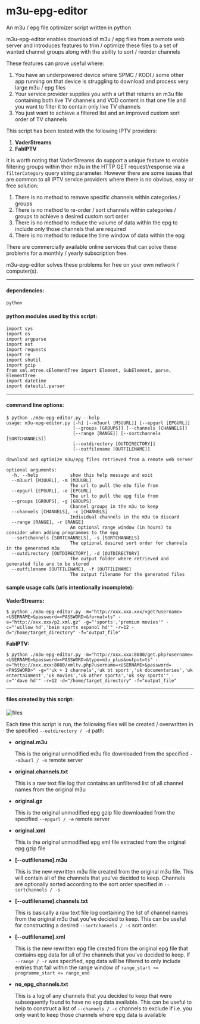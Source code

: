 # m3u-epg-editor
An m3u / epg file optimizer script written in python

m3u-epg-editor enables download of m3u / epg files from a remote web server and introduces features to trim / optimize these files to a set of wanted channel groups along with the ability to sort / reorder channels

These features can prove useful where:

1. You have an underpowered device where SPMC / KODI / some other app running on that device is struggling to download and process very large m3u / epg files
2. Your service provider supplies you with a url that returns an m3u file containing both live TV channels and VOD content in that one file and you want to filter it to contain only live TV channels
3. You just want to achieve a filtered list and an improved custom sort order of TV channels

This script has been tested with the following IPTV providers:

1. **VaderStreams**
2. **FabIPTV**

It is worth noting that VaderStreams do support a unique feature to enable filtering groups within their m3u in the HTTP GET request/response via a `filterCategory` query string parameter. However there are some issues that are common to all IPTV service providers where there is no obvious, easy or free solution:

1. There is no method to remove specific channels within categories / groups
2. There is no method to re-order / sort channels within categories / groups to achieve a desired custom sort order
3. There is no method to reduce the volume of data within the epg to include only those channels that are required
4. There is no method to reduce the time window of data within the epg

There are commercially available online services that can solve these problems for a monthly / yearly subscription free.

m3u-epg-editor solves these problems for free on your own network / computer(s).

***

#### dependencies:
`python`

#### python modules used by this script:
```
import sys
import os
import argparse
import ast
import requests
import re
import shutil
import gzip
from xml.etree.cElementTree import Element, SubElement, parse, ElementTree
import datetime
import dateutil.parser
```

***

#### command line options:
```
$ python ./m3u-epg-editor.py --help
usage: m3u-epg-editor.py [-h] [--m3uurl [M3UURL]] [--epgurl [EPGURL]]
                         [--groups [GROUPS]] [--channels [CHANNELS]]
                         [--range [RANGE]] [--sortchannels [SORTCHANNELS]]
                         [--outdirectory [OUTDIRECTORY]]
                         [--outfilename [OUTFILENAME]]

download and optimize m3u/epg files retrieved from a remote web server

optional arguments:
  -h, --help            show this help message and exit
  --m3uurl [M3UURL], -m [M3UURL]
                        The url to pull the m3u file from
  --epgurl [EPGURL], -e [EPGURL]
                        The url to pull the epg file from
  --groups [GROUPS], -g [GROUPS]
                        Channel groups in the m3u to keep
  --channels [CHANNELS], -c [CHANNELS]
                        Individual channels in the m3u to discard
  --range [RANGE], -r [RANGE]
                        An optional range window (in hours) to consider when adding programmes to the epg
  --sortchannels [SORTCHANNELS], -s [SORTCHANNELS]
                        The optional desired sort order for channels in the generated m3u
  --outdirectory [OUTDIRECTORY], -d [OUTDIRECTORY]
                        The output folder where retrieved and generated file are to be stored
  --outfilename [OUTFILENAME], -f [OUTFILENAME]
                        The output filename for the generated files
```

#### sample usage calls (urls intentionally incomplete):
**VaderStreams:**
```
$ python ./m3u-epg-editor.py -m="http://xxx.xxx.xxx/vget?username=<USERNAME>&password=<PASSWORD>&format=ts" -e="http://xxx.xxx/p2.xml.gz" -g="'sports','premium movies'" -c="'willow hd','bein sports espanol hd'" -r=12 -d="/home/target_directory" -f="output_file"
```
**FabIPTV:**
```
$ python ./m3u-epg-editor.py -m="http://xxx.xxx:8080/get.php?username=<USERNAME>&password=<PASSWORD>&type=m3u_plus&output=ts" -e="http://xxx.xxx:8080/xmltv.php?username=<USERNAME>&password=<PASSWORD>" -g="'uk + 1 channels','uk bt sport','uk documentaries','uk entertainment','uk movies','uk other sports','uk sky sports'" -c="'dave hd'" -r=12 -d="/home/target_directory" -f="output_file"
```
***

#### files created by this script:

![files](https://github.com/jjssoftware/m3u-epg-editor/blob/master/screenshots/files-screenshot-2018-01-23-21.57.28.png)

Each time this script is run, the following files will be created / overwritten in the specified `--outdirectory / -d` path:

* **original.m3u**

   This is the original unmodified m3u file downloaded from the specified `--m3uurl / -m` remote server
   
* **original.channels.txt**

   This is a raw text file log that contains an unfiltered list of all channel names from the original m3u
   
* **original.gz**

   This is the original unmodified epg gzip file downloaded from the specified `--epgurl / -e` remote server
   
* **original.xml**

   This is the original unmodified epg xml file extracted from the original epg gzip file 
   
* **[--outfilename].m3u**

   This is the new rewritten m3u file created from the original m3u file. This will contain all of the channels that you've decided to keep. Channels are optionally sorted according to the sort order specified in `--sortchannels / -s`
   
* **[--outfilename].channels.txt**

   This is basically a raw text file log containing the list of channel names from the original m3u that you've decided to keep. This can be useful for constructing a desired `--sortchannels / -s` sort order.
   
* **[--outfilename].xml**

   This is the new rewritten epg file created from the original epg file that contains epg data for all of the channels that you've decided to keep. If `--range / -r` was specified, epg data will be filtered to only include entries that fall within the range window of `range_start <= programme_start <= range_end`
   
* **no_epg_channels.txt**

   This is a log of any channels that you decided to keep that were subsequently found to have no epg data available. This can be useful to help to construct a list of `--channels / -c` channels to exclude if i.e. you only want to keep those channels where epg data is available
